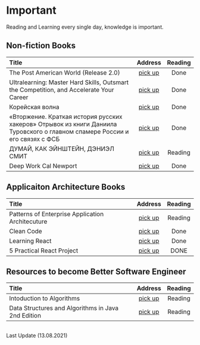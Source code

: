 # Important 
Reading and Learning every single day, knowledge is important.

 ## Non-fiction Books

   | Title  | Address  | Reading |
   | :---        |    :----:   |   :----: |
   | The Post American World (Release 2.0) | [pick up](https://www.amazon.com/Post-American-World-Fareed-Zakaria/dp/039306235X)| Done|
   | Ultralearning: Master Hard Skills, Outsmart the Competition, and Accelerate Your Career | [pick up](https://www.goodreads.com/book/show/44770129-ultralearning)| Done|
   | Корейская волна | [pick up](https://eksmo.ru/book/rozhdenie-krutoy-korei-ITD1120811/) | Done|
   | «Вторжение. Краткая история русских хакеров» Отрывок из книги Даниила Туровского о главном спамере России и его связях с ФСБ| [pick up](https://www.the-village.ru/weekend/books/351755-kniga/) | Done|
   |  ДУМАЙ, КАК ЭЙНШТЕЙН, ДЭНИЭЛ СМИТ| [pick up](https://profilib.org/chtenie/42162/deniel-smit-dumay-kak-eynshteyn.php/) | Reading|
   |  Deep Work Cal Newport| [pick up](https://www.calnewport.com/books/deep-work/)| Done|
   
   
## Applicaiton Architecture Books
   | Title  | Address  | Reading |
   | :---        |    :----:   |   :----: |
   | Patterns of Enterprise Application Architecuture| [pick up](https://www.amazon.com/Patterns-Enterprise-Application-Architecture-Martin/dp/0321127420)| Reading|
   | Clean Code | [pick up](https://www.amazon.com/Clean-Code-Handbook-Software-Craftsmanship/dp/0132350882)| Done|
   | Learning React | [pick up](https://www.amazon.com/Learning-React-Functional-Development-Redux/dp/1491954620)| Done|
   | 5 Practical React Project | [pick up](https://www.amazon.com/Practical-React-Projects-Nirmalya-Ghosh-ebook/dp/B0778YMKMR/ref=sr_1_1?dchild=1&keywords=5+Practical+React+Projects&qid=1622427586&s=books&sr=1-1)| DONE|

   
## Resources to become Better Software Engineer
   | Title  | Address  | Reading |
   | :---        |    :----:   |   :----: |
   |Intoduction to Algorithms | [pick up](https://www.amazon.com/Introduction-Algorithms-3rd-MIT-Press/dp/0262033844/ref=sr_1_1?crid=2DW8QXJO4TMI&dchild=1&keywords=introduction+of+algorithms&qid=1612743435&sprefix=Introduction+of+algo%2Cstripbooks-intl-ship%2C338&sr=8-1)| Reading |
   | Data Structures and Algorithms in Java 2nd Edition| [pick up](https://www.amazon.com/Data-Structures-Algorithms-Java-Drozdek/dp/0534492525) | Reading |
##

Last Update (13.08.2021)
      
